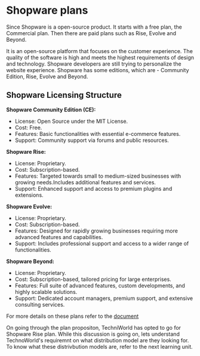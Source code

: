 # Shopware plans

Since Shopware is a open-source product. It starts with a free plan, the Commercial plan. Then there are paid plans such as Rise, Evolve and Beyond. 

It is an open-source platform that focuses on the customer experience. The quality of the software is high and meets the highest requirements of design and technology. Shopware developers are still trying to personalize the website experience. Shopware has some editions, which are - Community Edition, Rise, Evolve and Beyond.

## Shopware Licensing Structure

**Shopware Community Edition (CE):**

- License: Open Source under the MIT License.
- Cost: Free.
- Features: Basic functionalities with essential e-commerce features.
- Support: Community support via forums and public resources.

**Shopware Rise:**

- License: Proprietary.
- Cost: Subscription-based.
- Features: Targeted towards small to medium-sized businesses with growing needs.Includes additional features and services.
- Support: Enhanced support and access to premium plugins and extensions.

**Shopware Evolve:**

- License: Proprietary.
- Cost: Subscription-based.
- Features: Designed for rapidly growing businesses requiring more advanced features and capabilities.
- Support: Includes professional support and access to a wider range of functionalities.

**Shopware Beyond:**

-  License: Proprietary.
- Cost: Subscription-based, tailored pricing for large enterprises.
- Features: Full suite of advanced features, custom developments, and highly scalable solutions.
- Support: Dedicated account managers, premium support, and extensive consulting services.

For more details on these plans refer to the [document](https://www.shopware.com/en/pricing/)

On going through the plan propositon, TechniWorld has opted to go for Shopware Rise plan. While this discussion is going on, lets understand TechnoWorld's requiremnt on what distribution model are they looking for. To know what these distrivbution models are, refer to the next learning unit.
